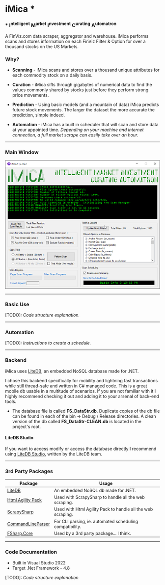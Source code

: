 iMica *
=============

### * I<SUP>ntelligent</SUP> M<SUP>arket</SUP> I<SUP>nvestment</SUP> C<SUP>urating</SUP> A<SUP>utomatron</SUP>

A FinViz.com data scraper, aggregator and warehouse. iMica performs scans and stores information on each FinViz Filter & Option for over a thousand stocks on the US Markets.

### Why?

- **Scanning** - iMica scans and stores over a thousand unique attributes for each commodity stock on a daily basis.

- **Curation** - iMica sifts through gigabytes of numerical data to find the values commonly shared by stocks just before they perform strong price movements.

- **Prediction** - Using basic models (and a mountain of data) iMica predicts future stock movements. The larger the dataset the more accurate the prediction, simple indeed.

- **Automation** - iMica has a built in scheduler that will scan and store data at your appointed time. *Depending on your machine and internet connection, a full market scrape can easily take over an hour.*

------------

### Main Window

![](https://github.com/drmrboyc/iMica/blob/main/iMica-img1.png)

------------

### Basic Use
[TODO]: *Code structure explanation.*

------------

### Automation

[TODO]: *Instructions to create a schedule.*

------------

### Backend

iMica uses [LiteDB](https://www.litedb.org), an embedded NoSQL database made for .NET. 

I chose this backend specifically for mobility and lightning fast transactions while still thread-safe and written in C# managed code. This is a great mobile db usable in a multitude of scenarios. If you are not familiar with it I highly recommend checking it out and adding it to your arsenal of back-end tools.

- The database file is called **FS_DataStr.db**. Duplicate copies of the db file can be found in each of the bin -> Debug / Release directories. A clean version of the db called **FS_DataStr-CLEAN.db** is located in the project's root.

#### LiteDB Studio

If you want to access modify or access the database directly I recommend using [LiteDB Studio](https://github.com/mbdavid/LiteDB.Studio), written by the LiteDB team.

------------

### 3rd Party Packages

| Package | Usage                    |
| ------------- | ------------------------------ |
| [LiteDB](https://www.litedb.org)      | An embedded NoSQL db made for .NET.       |
| [Html Agility Pack](https://html-agility-pack.net)   | Used with ScrapySharp to handle all the web scraping.     |
| [ScrapySharp](https://github.com/rflechner/ScrapySharp)      | Used with Html Agility Pack to handle all the web scraping.       |
| [CommandLineParser](https://github.com/commandlineparser/commandline)      | For CLI parsing, ie. automated scheduling compatibility.       |
| [FSharp.Core](https://github.com/fsharp/fsharp-core-docs)      | Used by a 3rd party package... I think.       |

------------

### Code Documentation

- Built in Visual Studio 2022
- Target .Net Framework - 4.8

[TODO]: *Code structure explanation.*
